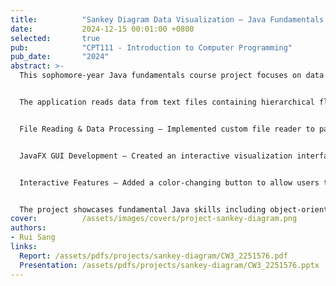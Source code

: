 ```yaml
---
title:          "Sankey Diagram Data Visualization – Java Fundamentals Course Project"
date:           2024-12-15 00:01:00 +0800
selected:       true
pub:            "CPT111 - Introduction to Computer Programming"
pub_date:       "2024"
abstract: >-
  This sophomore-year Java fundamentals course project focuses on data visualization using Sankey diagrams. The project demonstrates core Java programming concepts including file I/O, data processing, and graphical user interface development with JavaFX.


  The application reads data from text files containing hierarchical flow information (such as financial data showing resources, investments, sales, and profits) and visualizes it using an interactive Sankey diagram. Key features include:


  File Reading & Data Processing – Implemented custom file reader to parse structured text data and convert it into visualization-ready format using Java collections (Maps).


  JavaFX GUI Development – Created an interactive visualization interface with custom components including rectangles, text labels, and flow paths to represent data flows between categories.


  Interactive Features – Added a color-changing button to allow users to customize the diagram's appearance, demonstrating event handling in JavaFX.


  The project showcases fundamental Java skills including object-oriented programming, GUI design principles, and data structure manipulation, providing an intuitive way to visualize complex data relationships through Sankey diagrams.
cover:          /assets/images/covers/project-sankey-diagram.png
authors:
- Rui Sang
links:
  Report: /assets/pdfs/projects/sankey-diagram/CW3_2251576.pdf
  Presentation: /assets/pdfs/projects/sankey-diagram/CW3_2251576.pptx
---
```


